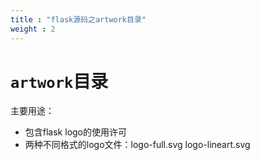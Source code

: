 ```yaml
---
title : "flask源码之artwork目录"
weight : 2
---
```


# `artwork`目录
主要用途：  
* 包含flask logo的使用许可
* 两种不同格式的logo文件：logo-full.svg logo-lineart.svg
